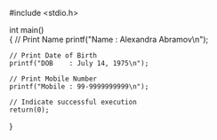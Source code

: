#include <stdio.h>

int main()  
{
    // Print Name
    printf("Name   : Alexandra Abramov\n"); 
    
    // Print Date of Birth
    printf("DOB    : July 14, 1975\n"); 
    
    // Print Mobile Number
    printf("Mobile : 99-9999999999\n"); 
    
    // Indicate successful execution
    return(0); 
}

